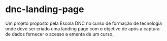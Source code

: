 # dnc-landing-page
Um projeto proposto pela Escola DNC no curso de formação de tecnologia onde deve ser criado uma landing page com o objetivo de após a captura de dados fornecer o acesso a ementa de um curso.
